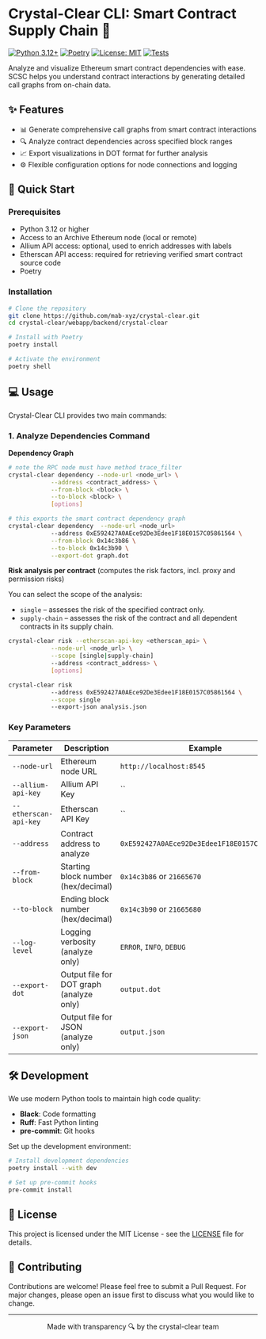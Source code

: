 # Crystal-Clear CLI: Smart Contract Supply Chain 🔗

[![Python 3.12+](https://img.shields.io/badge/python-3.12+-blue.svg)](https://www.python.org/downloads/)
[![Poetry](https://img.shields.io/badge/poetry-dependency%20manager-blue)](https://python-poetry.org/)
[![License: MIT](https://img.shields.io/badge/License-MIT-yellow.svg)](https://opensource.org/licenses/MIT)
[![Tests](https://img.shields.io/badge/Tests-passing-brightgreen.svg)](https://github.com/chains-project/crystal-clear/actions)

Analyze and visualize Ethereum smart contract dependencies with ease.
SCSC helps you understand contract interactions by generating detailed call graphs from on-chain data.

## ✨ Features

- 📊 Generate comprehensive call graphs from smart contract interactions
- 🔍 Analyze contract dependencies across specified block ranges
- 📈 Export visualizations in DOT format for further analysis
- ⚙️ Flexible configuration options for node connections and logging

## 🚀 Quick Start

### Prerequisites

- Python 3.12 or higher
- Access to an Archive Ethereum node (local or remote)
- Allium API access: optional, used to enrich addresses with labels
- Etherscan API access: required for retrieving verified smart contract source code
- Poetry

### Installation

```bash
# Clone the repository
git clone https://github.com/mab-xyz/crystal-clear.git
cd crystal-clear/webapp/backend/crystal-clear

# Install with Poetry
poetry install

# Activate the environment
poetry shell
```

## 💻 Usage

Crystal-Clear CLI provides two main commands:

### 1. Analyze Dependencies Command

**Dependency Graph**
```bash
# note the RPC node must have method trace_filter 
crystal-clear dependency --node-url <node_url> \
            --address <contract_address> \
            --from-block <block> \
            --to-block <block> \
            [options]

# this exports the smart contract dependency graph
crystal-clear dependency  --node-url <node_url>
            --address 0xE592427A0AEce92De3Edee1F18E0157C05861564 \
            --from-block 0x14c3b86 \
            --to-block 0x14c3b90 \
            --export-dot graph.dot
```

**Risk analysis per contract** (computes the risk factors, incl. proxy and permission risks)

You can select the scope of the analysis:
- `single` – assesses the risk of the specified contract only.
- `supply-chain` – assesses the risk of the contract and all dependent contracts in its supply chain.
```bash
crystal-clear risk --etherscan-api-key <etherscan_api> \
            --node-url <node_url> \
            --scope [single|supply-chain]
            --address <contract_address> \
            [options]

crystal-clear risk
            --address 0xE592427A0AEce92De3Edee1F18E0157C05861564 \
            --scope single
            --export-json analysis.json
```


### Key Parameters

| Parameter | Description | Example |
|-----------|-------------|---------|
| `--node-url` | Ethereum node URL | `http://localhost:8545` |
| `--allium-api-key` | Allium API Key| `` | 
| `--etherscan-api-key` | Etherscan API Key | `` |
| `--address` | Contract address to analyze | `0xE592427A0AEce92De3Edee1F18E0157C05861564` |
| `--from-block` | Starting block number (hex/decimal) | `0x14c3b86` or `21665670` |
| `--to-block` | Ending block number (hex/decimal) | `0x14c3b90` or `21665680` |
| `--log-level` | Logging verbosity (analyze only) | `ERROR`, `INFO`, `DEBUG` |
| `--export-dot` | Output file for DOT graph (analyze only) | `output.dot` |
| `--export-json` | Output file for JSON (analyze only) | `output.json` |


## 🛠️ Development

We use modern Python tools to maintain high code quality:

- **Black**: Code formatting
- **Ruff**: Fast Python linting
- **pre-commit**: Git hooks

Set up the development environment:

```bash
# Install development dependencies
poetry install --with dev

# Set up pre-commit hooks
pre-commit install
```

## 📄 License

This project is licensed under the MIT License - see the [LICENSE](LICENSE) file for details.

## 🤝 Contributing

Contributions are welcome! Please feel free to submit a Pull Request. For major changes, please open an issue first to discuss what you would like to change.

---

<div align="center">
Made with transparency 🔍 by the crystal-clear team
</div>
